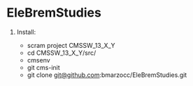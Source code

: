 # EleBremStudies

1) Install:

    * scram project CMSSW_13_X_Y
    * cd CMSSW_13_X_Y/src/
    * cmsenv
    * git cms-init
    * git clone git@github.com:bmarzocc/EleBremStudies.git
    
